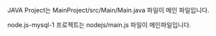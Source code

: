 JAVA Project는 MainProject/src/Main/Main.java 파일이 메인 파일입니다.

node.js-mysql-1 프로젝트는 nodejs/main.js 파일이 메인파일입니다.
